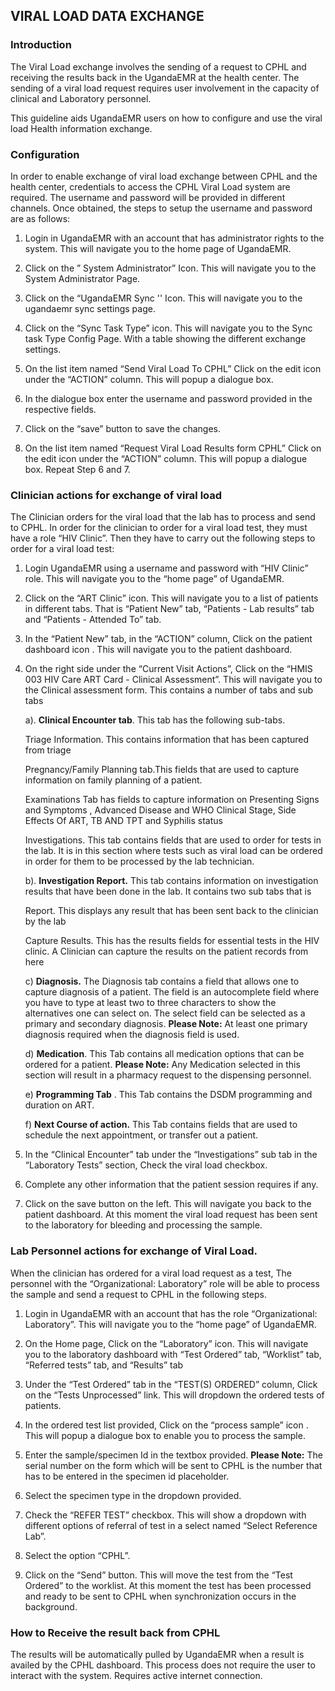 ## VIRAL LOAD DATA EXCHANGE

### Introduction
The Viral Load exchange involves the sending of a request to CPHL and receiving the results back in the UgandaEMR at the health center.  The sending of a viral load request requires user involvement in the capacity of clinical and Laboratory personnel.  

This guideline aids UgandaEMR users on how to configure and use the viral load Health information exchange. 

### Configuration
In order to enable exchange of viral load exchange between CPHL and the health center, credentials to access the CPHL Viral Load system are required. The username and password will be provided in different channels. Once obtained, the steps to setup the username and password are as follows:

1. Login in UgandaEMR with an account that has  administrator rights to the system. This will navigate you to the home page of UgandaEMR. 

2. Click on the ” System Administrator” Icon. This will navigate you to the System Administrator Page.

3. Click on the “UgandaEMR Sync '' Icon. This will navigate you to the ugandaemr sync settings page. 

4. Click on the “Sync Task Type” icon. This will navigate you to the Sync task Type Config Page. With a table showing the different exchange settings.

5. On the list item named “Send Viral Load To CPHL” Click on the edit icon under the “ACTION” column. This will popup a dialogue box.

6. In the dialogue box enter the username and password provided in the respective fields.

7. Click on the “save” button to save the changes.

8. On the list item named “Request Viral Load Results form CPHL” Click on the edit icon under the “ACTION” column. This will popup a dialogue box.
Repeat Step 6 and 7.


### Clinician actions for exchange of viral load
The Clinician orders for the viral load that the lab has to process and send to CPHL. In order for the clinician to order for a viral load test, they must have a role “HIV Clinic”. Then they have to carry out the following steps to order for a viral load test:

1. Login UgandaEMR using a username and password with “HIV Clinic” role. This will navigate you to the “home page” of UgandaEMR. 

2. Click on the “ART Clinic” icon. This will navigate you to a list of patients in different tabs. That is “Patient New” tab, “Patients - Lab results” tab and “Patients - Attended To” tab.

3. In the “Patient New” tab, in the “ACTION” column, Click on the patient dashboard icon . This will navigate you to the patient dashboard. 

4. On the right side under the “Current Visit Actions”, Click on the “HMIS 003 HIV Care ART Card - Clinical Assessment”. This will navigate you to the Clinical assessment form. This contains a number of tabs and sub tabs 

   a).  **Clinical Encounter tab**.  This tab has the following sub-tabs. 
        
    Triage Information. This contains information that has been captured from triage
    
    Pregnancy/Family Planning tab.This fields that are used to capture information on family planning of a patient. 

    Examinations Tab has fields to capture information on Presenting Signs and Symptoms , Advanced Disease and WHO Clinical Stage, Side Effects Of ART, TB AND TPT and Syphilis status
    
    Investigations. This tab contains fields that are used to order for tests in the lab. It is in this section where tests such as viral load can be ordered in order for them to be processed by the lab technician.
   
   b).  **Investigation Report.** This tab contains information on investigation results that have been done in the lab. It contains two sub tabs that is

    Report. This displays any result that has been sent back to the clinician by the lab 
    
    Capture Results. This has the results fields for essential tests in the HIV clinic. A Clinician can capture the results on the patient records from here
  
    c) **Diagnosis.** The Diagnosis tab contains a field that allows one to capture diagnosis of a patient. The field is an autocomplete field where you have to type at least two to three characters to show the alternatives one can select on. The select field can be selected as a primary and secondary diagnosis.
    **Please Note:** At least one primary diagnosis required when the diagnosis field is used.
    
    d) **Medication**. This Tab contains all medication options that can be ordered for a patient.
    **Please Note:** Any Medication selected in this section will result in a pharmacy request to the dispensing personnel.
    
     e) **Programming Tab** . This Tab contains the DSDM programming and duration on ART.
    
    f) **Next Course of action.** This Tab contains fields that are used to schedule the next appointment, or transfer out a patient.

 5. In the “Clinical Encounter”  tab under the “Investigations” sub tab in the “Laboratory Tests” section, Check the viral load checkbox. 
 
 6. Complete any other information that the patient session requires if any. 
 
 7. Click on the save button on the left. This will navigate you back to the patient dashboard. At this moment the viral load request has been sent to the laboratory for bleeding and processing the sample.

### Lab Personnel actions for exchange of Viral Load. 

When the clinician has ordered for a viral load request as a test, The personnel with the “Organizational: Laboratory” role will be able to process the sample and send a request to CPHL in the following steps. 

1. Login in UgandaEMR with an account that has the role “Organizational: Laboratory”. This will navigate you to the “home page” of UgandaEMR.

2. On the Home page, Click on the “Laboratory” icon. This will navigate you to the laboratory dashboard with “Test Ordered” tab, “Worklist” tab, “Referred tests” tab, and “Results” tab 

3. Under the “Test Ordered” tab in the “TEST(S) ORDERED” column, Click on the “Tests Unprocessed” link. This will dropdown the ordered tests of patients.

4. In the ordered test list provided, Click on the “process sample”  icon . This will popup a dialogue box to enable you to process the sample.  

5. Enter the sample/specimen Id in the textbox provided. 
**Please Note:** The serial number on the form which will be sent to CPHL is the number that has to be entered in the specimen id placeholder.

6. Select the specimen type in the dropdown provided. 
7. Check the “REFER TEST” checkbox. This will show a dropdown with different options of referral of test in a select named “Select Reference Lab”. 
8. Select the option “CPHL”. 
9. Click on the “Send” button. This will move the test from the  “Test Ordered” to the worklist. At this moment the test has been processed and ready to be sent to CPHL when synchronization occurs in the background.  

### How to Receive the result back from CPHL
The results will be automatically pulled by UgandaEMR when a result is availed by the CPHL dashboard. This process does not require the user  to interact with the system. Requires active internet connection.


